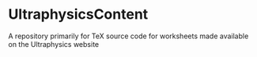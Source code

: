 # UltraphysicsContent
A repository primarily for TeX source code for worksheets made available on the Ultraphysics website
